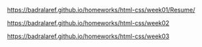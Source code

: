 https://badralaref.github.io/homeworks/html-css/week01/Resume/

https://badralaref.github.io/homeworks/html-css/week02

https://badralaref.github.io/homeworks/html-css/week03

